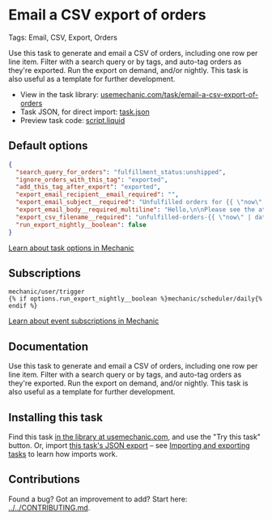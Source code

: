 # Email a CSV export of orders

Tags: Email, CSV, Export, Orders

Use this task to generate and email a CSV of orders, including one row per line item. Filter with a search query or by tags, and auto-tag orders as they're exported. Run the export on demand, and/or nightly. This task is also useful as a template for further development.

* View in the task library: [usemechanic.com/task/email-a-csv-export-of-orders](https://usemechanic.com/task/email-a-csv-export-of-orders)
* Task JSON, for direct import: [task.json](../../tasks/email-a-csv-export-of-orders.json)
* Preview task code: [script.liquid](./script.liquid)

## Default options

```json
{
  "search_query_for_orders": "fulfillment_status:unshipped",
  "ignore_orders_with_this_tag": "exported",
  "add_this_tag_after_export": "exported",
  "export_email_recipient__email_required": "",
  "export_email_subject__required": "Unfulfilled orders for {{ \"now\" | date: \"%Y-%m-%d\" }}",
  "export_email_body__required_multiline": "Hello,\n\nPlease see the attachment for currently unfulfilled orders.\n\nThanks,\nMechanic, for {{ shop.name }}",
  "export_csv_filename__required": "unfulfilled-orders-{{ \"now\" | date: \"%Y-%m-%d\" }}",
  "run_export_nightly__boolean": false
}
```

[Learn about task options in Mechanic](https://docs.usemechanic.com/article/471-task-options)

## Subscriptions

```liquid
mechanic/user/trigger
{% if options.run_export_nightly__boolean %}mechanic/scheduler/daily{% endif %}
```

[Learn about event subscriptions in Mechanic](https://docs.usemechanic.com/article/408-subscriptions)

## Documentation

Use this task to generate and email a CSV of orders, including one row per line item. Filter with a search query or by tags, and auto-tag orders as they're exported. Run the export on demand, and/or nightly. This task is also useful as a template for further development.

## Installing this task

Find this task [in the library at usemechanic.com](https://usemechanic.com/task/email-a-csv-export-of-orders), and use the "Try this task" button. Or, import [this task's JSON export](../../tasks/email-a-csv-export-of-orders.json) – see [Importing and exporting tasks](https://docs.usemechanic.com/article/505-importing-and-exporting-tasks) to learn how imports work.

## Contributions

Found a bug? Got an improvement to add? Start here: [../../CONTRIBUTING.md](../../CONTRIBUTING.md).

